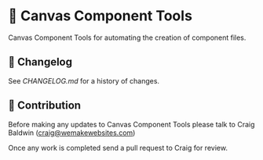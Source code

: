 # 🧩 Canvas Component Tools

Canvas Component Tools for automating the creation of component files.

## 📅 Changelog

See *CHANGELOG.md* for a history of changes.

## 🤝 Contribution

Before making any updates to Canvas Component Tools please talk to Craig Baldwin (craig@wemakewebsites.com)

Once any work is completed send a pull request to Craig for review.
